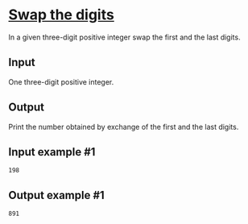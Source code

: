 # [Swap the digits](https://www.e-olymp.com/en/problems/943)
In a given three-digit positive integer swap the first and the last digits.

## Input
One three-digit positive integer.

## Output
Print the number obtained by exchange of the first and the last digits.

## Input example #1
```
198
```

## Output example #1
```
891
```
